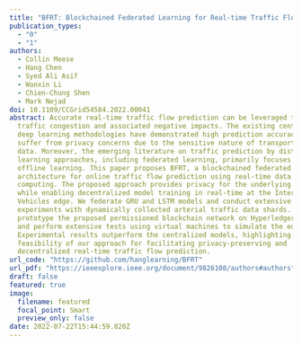 ```yaml
---
title: "BFRT: Blockchained Federated Learning for Real-time Traffic Flow Prediction"
publication_types:
  - "0"
  - "1"
authors:
  - Collin Meese
  - Hang Chen
  - Syed Ali Asif
  - Wanxin Li
  - Chien-Chung Shen
  - Mark Nejad
doi: 10.1109/CCGrid54584.2022.00041
abstract: Accurate real-time traffic flow prediction can be leveraged to relieve
  traffic congestion and associated negative impacts. The existing centralized
  deep learning methodologies have demonstrated high prediction accuracy, but
  suffer from privacy concerns due to the sensitive nature of transportation
  data. Moreover, the emerging literature on traffic prediction by distributed
  learning approaches, including federated learning, primarily focuses on
  offline learning. This paper proposes BFRT, a blockchained federated learning
  architecture for online traffic flow prediction using real-time data and edge
  computing. The proposed approach provides privacy for the underlying data,
  while enabling decentralized model training in real-time at the Internet of
  Vehicles edge. We federate GRU and LSTM models and conduct extensive
  experiments with dynamically collected arterial traffic data shards. We
  prototype the proposed permissioned blockchain network on Hyperledger Fabric
  and perform extensive tests using virtual machines to simulate the edge nodes.
  Experimental results outperform the centralized models, highlighting the
  feasibility of our approach for facilitating privacy-preserving and
  decentralized real-time traffic flow prediction.
url_code: "https://github.com/hanglearning/BFRT"
url_pdf: "https://ieeexplore.ieee.org/document/9826108/authors#authors"
draft: false
featured: true
image:
  filename: featured
  focal_point: Smart
  preview_only: false
date: 2022-07-22T15:44:59.820Z
---
```

